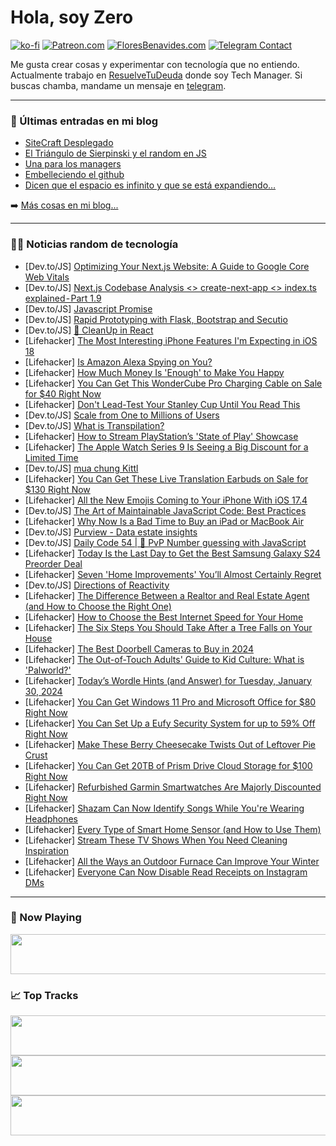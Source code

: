 # Hola, soy Zero

[![ko-fi](https://ko-fi.com/img/githubbutton_sm.svg)](https://ko-fi.com/J3J4N0LUK)
[![Patreon.com](https://img.shields.io/endpoint.svg?url=https%3A%2F%2Fshieldsio-patreon.vercel.app%2Fapi%3Fusername%3Dzerodragon%26type%3Dpatrons&style=for-the-badge)](https://patreon.com/zerodragon)
[![FloresBenavides.com](https://img.shields.io/website?down_message=oops&label=MiBlog&style=for-the-badge&up_message=online&url=https%3A%2F%2Ffloresbenavides.com)](https://floresbenavides.com)
[![Telegram Contact](https://img.shields.io/badge/escr%C3%ADbeme-ZeroDragon-%2326A5E4?style=for-the-badge&logo=telegram)](https://t.me/zerodragon)

Me gusta crear cosas y experimentar con tecnología que no entiendo.
Actualmente trabajo en [ResuelveTuDeuda](http://github.com/resuelve) donde soy Tech Manager.
Si buscas chamba, mandame un mensaje en [telegram](https://t.me/zerodragon).

---

### 📕 Últimas entradas en mi blog
<!-- BLOG-POST-LIST:START -->
- [SiteCraft Desplegado](https://floresbenavides.com/sitecraft-desplegado/)
- [El Triángulo de Sierpinski y el random en JS](https://floresbenavides.com/el-triangulo-de-sierpinski-y-el-random-en-js/)
- [Una para los managers](https://floresbenavides.com/una-para-los-managers/)
- [Embelleciendo el github](https://floresbenavides.com/embelleciendo-el-github/)
- [Dicen que el espacio es infinito y que se está expandiendo…](https://floresbenavides.com/dicen-que-el-espacio-es-infinito-y-que-se-esta-expandiendo/)
<!-- BLOG-POST-LIST:END -->

➡️ [Más cosas en mi blog...](https://floresbenavides.com)

---

### 👨‍💻 Noticias random de tecnología
<!-- TECH-POSTS:START -->
- [Dev.to/JS] [Optimizing Your Next.js Website: A Guide to Google Core Web Vitals](https://dev.to/ayuse/optimizing-your-nextjs-website-a-guide-to-google-core-web-vitals-5a85)
- [Dev.to/JS] [Next.js Codebase Analysis &lt;&gt; create-next-app &lt;&gt; index.ts explained - Part 1.9](https://dev.to/ramunarasinga/nextjs-codebase-analysis-create-next-app-indexts-explained-part-19-1f80)
- [Dev.to/JS] [Javascript Promise](https://dev.to/barrisam/javascript-promise-3g6o)
- [Dev.to/JS] [Rapid Prototyping with Flask, Bootstrap and Secutio](https://dev.to/mrhdias/rapid-prototyping-with-flask-bootstrap-and-secutio-1719)
- [Dev.to/JS] [🛀 CleanUp in React](https://dev.to/jorjishasan/cleanup-in-react-5dkc)
- [Lifehacker] [The Most Interesting iPhone Features I&#39;m Expecting in iOS 18](https://lifehacker.com/tech/iphone-features-expected-in-ios-18)
- [Lifehacker] [Is Amazon Alexa Spying on You?](https://lifehacker.com/tech/does-amazon-alexa-spy-on-you)
- [Lifehacker] [How Much Money Is &#39;Enough&#39; to Make You Happy](https://lifehacker.com/money/how-much-money-is-enough-to-make-you-happy)
- [Lifehacker] [You Can Get This WonderCube Pro Charging Cable on Sale for $40 Right Now](https://lifehacker.com/tech/wondercube-pro-sale)
- [Lifehacker] [Don&#39;t Lead-Test Your Stanley Cup Until You Read This](https://lifehacker.com/health/stanley-cups-contain-lead-should-you-worry)
- [Dev.to/JS] [Scale from One to Millions of Users](https://dev.to/vorillaz/scale-from-one-to-millions-of-users-47i3)
- [Dev.to/JS] [What is Transpilation?](https://dev.to/samyak112/what-is-transpilation-4hl0)
- [Lifehacker] [How to Stream PlayStation’s &#39;State of Play&#39; Showcase](https://lifehacker.com/entertainment/how-to-stream-playstations-state-of-play-showcase)
- [Lifehacker] [The Apple Watch Series 9 Is Seeing a Big Discount for a Limited Time](https://lifehacker.com/tech/apple-watch-series-9-discount)
- [Dev.to/JS] [mua chung Kittl](https://dev.to/wsovn112/mua-chung-kittl-3opm)
- [Lifehacker] [You Can Get These Live Translation Earbuds on Sale for $130 Right Now](https://lifehacker.com/live-translation-earbuds-sale)
- [Lifehacker] [All the New Emojis Coming to Your iPhone With iOS 17.4](https://lifehacker.com/tech/new-emojis-iphone-ios-17)
- [Dev.to/JS] [The Art of Maintainable JavaScript Code: Best Practices](https://dev.to/rishabh07r/the-art-of-maintainable-javascript-code-best-practices-22mb)
- [Lifehacker] [Why Now Is a Bad Time to Buy an iPad or MacBook Air](https://lifehacker.com/tech/dont-buy-an-ipad-or-macbook-air-now)
- [Dev.to/JS] [Purview - Data estate insights](https://dev.to/avelynhc/purview-data-estate-insights-9ag)
- [Dev.to/JS] [Daily Code 54 | 🔢 PvP Number guessing with JavaScript](https://dev.to/gregor_schafroth/daily-code-54-pvp-number-guessing-with-javascript-3cn0)
- [Lifehacker] [Today Is the Last Day to Get the Best Samsung Galaxy S24 Preorder Deal](https://lifehacker.com/tech/the-best-samsung-galaxy-s24-preorder-deal)
- [Lifehacker] [Seven &#39;Home Improvements&#39; You’ll Almost Certainly Regret](https://lifehacker.com/home/home-improvements-you-will-regret)
- [Dev.to/JS] [Directions of Reactivity](https://dev.to/ninjin/directions-of-reactivity-1h4b)
- [Lifehacker] [The Difference Between a Realtor and Real Estate Agent &lpar;and How to Choose the Right One&rpar;](https://lifehacker.com/how-to-choose-the-right-realtor-or-real-estate-agent-a-1848595452)
- [Lifehacker] [How to Choose the Best Internet Speed for Your Home](https://lifehacker.com/tech/what-internet-speed-should-i-pay-for)
- [Lifehacker] [The Six Steps You Should Take After a Tree Falls on Your House](https://lifehacker.com/home/what-to-do-when-a-tree-falls-on-house)
- [Lifehacker] [The Best Doorbell Cameras to Buy in 2024](https://lifehacker.com/tech/best-doorbell-cameras)
- [Lifehacker] [The Out-of-Touch Adults&#39; Guide to Kid Culture: What is &#39;Palworld?&#39;](https://lifehacker.com/entertainment/what-is-palworld-the-out-of-touch-adults-guide-to-kid-culture)
- [Lifehacker] [Today’s Wordle Hints &lpar;and Answer&rpar; for Tuesday, January 30, 2024](https://lifehacker.com/entertainment/wordle-answer-today-january-30-2024)
- [Lifehacker] [You Can Get Windows 11 Pro and Microsoft Office for $80 Right Now](https://lifehacker.com/tech/windows-11-pro-microsoft-office-sale)
- [Lifehacker] [You Can Set Up a Eufy Security System for up to 59% Off Right Now](https://lifehacker.com/tech/best-eufy-security-system-deals)
- [Lifehacker] [Make These Berry Cheesecake Twists Out of Leftover Pie Crust](https://lifehacker.com/food-drink/berry-cheesecake-twists-recipe-leftover-pie-crusts)
- [Lifehacker] [You Can Get 20TB of Prism Drive Cloud Storage for $100 Right Now](https://lifehacker.com/prism-cloud-storage-sale)
- [Lifehacker] [Refurbished Garmin Smartwatches Are Majorly Discounted Right Now](https://lifehacker.com/tech/refurbished-garmin-smartwatches-sale-woot)
- [Lifehacker] [Shazam Can Now Identify Songs While You&#39;re Wearing Headphones](https://lifehacker.com/tech/shazam-can-identify-songs-while-wearing-headphones)
- [Lifehacker] [Every Type of Smart Home Sensor &lpar;and How to Use Them&rpar;](https://lifehacker.com/tech/every-type-of-smart-home-sensor-how-to-use)
- [Lifehacker] [Stream These TV Shows When You Need Cleaning Inspiration](https://lifehacker.com/home/best-tv-shows-to-stream-for-cleaning-inspiration)
- [Lifehacker] [All the Ways an Outdoor Furnace Can Improve Your Winter](https://lifehacker.com/home/are-outdoor-furnaces-worth-it)
- [Lifehacker] [Everyone Can Now Disable Read Receipts on Instagram DMs](https://lifehacker.com/how-to-disable-read-receipts-on-instagram-dms)<!-- TECH-POSTS:END -->

---

### 🎵 Now Playing
<a href="https://spotify-now-playing-dun.vercel.app/now-playing?open"><img src="https://spotify-now-playing-dun.vercel.app/now-playing" width="540" height="64"></a>

### 📈 Top Tracks
<a href="https://spotify-now-playing-dun.vercel.app/top-tracks?i=1&open"><img src="https://spotify-now-playing-dun.vercel.app/top-tracks?i=1" width="540" height="64"></a>
<a href="https://spotify-now-playing-dun.vercel.app/top-tracks?i=2&open"><img src="https://spotify-now-playing-dun.vercel.app/top-tracks?i=2" width="540" height="64"></a>
<a href="https://spotify-now-playing-dun.vercel.app/top-tracks?i=3&open"><img src="https://spotify-now-playing-dun.vercel.app/top-tracks?i=3" width="540" height="64"></a>
